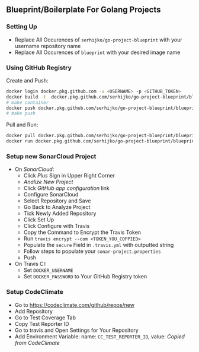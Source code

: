 ## Blueprint/Boilerplate For Golang Projects


### Setting Up
- Replace All Occurences of `serhijko/go-project-blueprint` with your username repository name
- Replace All Occurences of `blueprint` with your desired image name


### Using GitHub Registry

Create and Push:

```bash
docker login docker.pkg.github.com -u <USERNAME> -p <GITHUB_TOKEN>
docker build -t  docker.pkg.github.com/serhijko/go-project-blueprint/blueprint:latest .
# make container
docker push docker.pkg.github.com/serhijko/go-project-blueprint/blueprint:latest
# make push
```

Pull and Run:

```bash
docker pull docker.pkg.github.com/serhijko/go-project-blueprint/blueprint:latest
docker run docker.pkg.github.com/serhijko/go-project-blueprint/blueprint:latest
```


### Setup new SonarCloud Project

- On _SonarCloud_:
    - Click _Plus_ Sign in Upper Right Corner
    - _Analize New Project_
    - Click _GitHub app configuration_ link
    - Configure SonarCloud
    - Select Repository and Save
    - Go Back to Analyze Project
    - Tick Newly Added Repository
    - Click Set Up
    - Click Configure with Travis
    - Copy the Command to Encrypt the Travis Token
    - Run `travis encrypt --com <TOKEN_YOU_COPPIED>`
    - Populate the `secure` Field in `.travis.yml` with outputted string
    - Follow steps to populate your `sonar-project.properties`
    - Push
- On Travis CI:
    - Set `DOCKER_USERNAME`
    - Set `DOCKER_PASSWORD` to Your GitHub Registry token

### Setup CodeClimate
- Go to <https://codeclimate.com/github/repos/new>
- Add Repository
- Go to Test Coverage Tab
- Copy Test Reporter ID
- Go to travis and Open Settings for Your Repository
- Add Environment Variable: name: `CC_TEST_REPORTER_ID`, value: _Copied from CodeClimate_